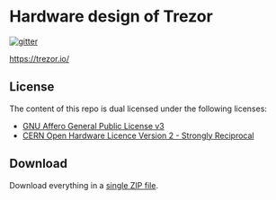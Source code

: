 # Hardware design of Trezor

[![gitter](https://badges.gitter.im/trezor/community.svg)](https://gitter.im/trezor/community)

https://trezor.io/

## License

The content of this repo is dual licensed under the following licenses:
* [GNU Affero General Public License v3](COPYING)
* [CERN Open Hardware Licence Version 2 - Strongly Reciprocal](LICENSE)

## Download

Download everything in a [single ZIP file](https://github.com/trezor/trezor-hardware/archive/master.zip).
